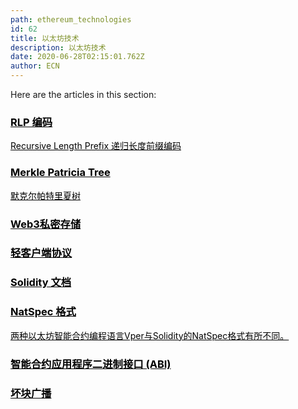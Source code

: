 ```yaml
---
path: ethereum_technologies
id: 62
title: 以太坊技术
description: 以太坊技术
date: 2020-06-28T02:15:01.762Z
author: ECN
---
```


Here are the articles in this section:


<div class="linkbox">
<a  href="/rlp_encoding" style="color: black">
   <h3>
   <strong>RLP 编码</strong>
   </h3> 
    <span>
  Recursive Length Prefix 递归长度前缀编码
   </span>
</a>
</div>


<div class="linkbox">
<a  href="/merkle_patricia_tree" style="color: black">
   <h3>
   <strong>Merkle Patricia Tree</strong>
   </h3> 
    <span>
默克尔帕特里夏树
   </span>
</a>
</div>

<div class="linkbox">
<a  href="/web3_secret_storage" style="color: black">
   <h3>
   <strong>Web3私密存储</strong>
   </h3> 
</a>
</div>


<div class="linkbox">
<a  href="/light_client_protocol" style="color: black">
   <h3>
   <strong>轻客户端协议</strong>
   </h3> 
</a>
</div>


<div class="linkbox">
<a  href="/solidity-documentation" style="color: black">
   <h3>
   <strong>Solidity 文档</strong>
   </h3> 
</a>
</div>


<div class="linkbox">
<a  href="/natspec-format" style="color: black">
   <h3>
   <strong>NatSpec 格式</strong>
   </h3>
   <span>
   两种以太坊智能合约编程语言Vper与Solidity的NatSpec格式有所不同。
   </span> 
</a>
</div>


<div class="linkbox">
<a  href="/contract-abi" style="color: black">
   <h3>
   <strong>智能合约应用程序二进制接口 (ABI)</strong>
   </h3>
</a>
</div>

<div class="linkbox">
<a  href="/bad-block-reporting" style="color: black">
   <h3>
   <strong>坏块广播</strong>
   </h3>
</a>
</div>